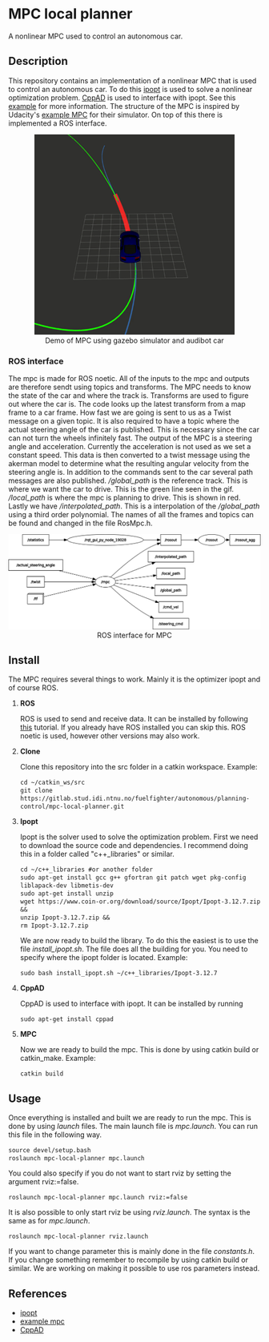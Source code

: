 # **MPC local planner**
A nonlinear MPC used to control an autonomous car.

## **Description**
This repository contains an implementation of a nonlinear MPC that is used to control an autonomous car. To do this [ipopt](https://coin-or.github.io/Ipopt/) is used to solve a nonlinear optimization problem. [CppAD](https://coin-or.github.io/CppAD/doc/cppad.htm) is used to interface with ipopt. See this [example](https://www.coin-or.org/CppAD/Doc/ipopt_solve_get_started.cpp.htm) for more information.
The structure of the MPC is inspired by Udacity's [example MPC](https://medium.com/@techreigns/model-predictive-control-implementation-for-autonomous-vehicles-932c81598b49) for their simulator. On top of this there is implemented a ROS interface.

<div align="center">
  <img src="images/mpc_demo.gif" width="400">
  <figcaption align="center">Demo of MPC using gazebo simulator and audibot car</figcaption>
</div>

### **ROS interface**
The mpc is made for ROS noetic. All of the inputs to the mpc and outputs are therefore sendt using topics and transforms. The MPC needs to know the state of the car and where the track is. Transforms are used to figure out where the car is. The code looks up the latest transform from a map frame to a car frame. How fast we are going is sent to us as a Twist message on a given topic. It is also required to have a topic where the actual steering angle of the car is published. This is necessary since the car can not turn the wheels infinitely fast.
The output of the MPC is a steering angle and acceleration. Currently the acceleration is not used as we set a constant speed. This data is then converted to a twist message using the akerman model to determine what the resulting angular velocity from the steering angle is. In addition to the commands sent to the car several path messages are also published. */global_path* is the reference track. This is where we want the car to drive. This is the green line seen in the gif. */local_path* is where the mpc is planning to drive. This is shown in red. Lastly we have */interpolated_path*. This is a interpolation of the */global_path* using a third order polynomial. The names of all the frames and topics can be found and changed in the file RosMpc.h.
<div align="center">
  <img src="images/rosgraphMPC.png" width="700">
  <figcaption align="center">ROS interface for MPC</figcaption>
</div>

## **Install**
The MPC requires several things to work. Mainly it is the optimizer ipopt and of course ROS.

1. **ROS**

   ROS is used to send and receive data. It can be installed by following [this]((http://wiki.ros.org/noetic/Installation)) tutorial. If you already have ROS installed you can skip this. ROS noetic is used, however other versions may also work.
 
2. **Clone**
 
   Clone this repository into the src folder in a catkin workspace. Example:

   ```terminal
   cd ~/catkin_ws/src
   git clone https://gitlab.stud.idi.ntnu.no/fuelfighter/autonomous/planning-control/mpc-local-planner.git
   ```
 
3. **Ipopt**
 
   Ipopt is the solver used to solve the optimization problem. First we need to download the source code and dependencies. I recommend doing this in a folder called "c++_libraries" or similar.
 
   ```terminal
   cd ~/c++_libraries #or another folder
   sudo apt-get install gcc g++ gfortran git patch wget pkg-config liblapack-dev libmetis-dev
   sudo apt-get install unzip
   wget https://www.coin-or.org/download/source/Ipopt/Ipopt-3.12.7.zip &&
   unzip Ipopt-3.12.7.zip &&
   rm Ipopt-3.12.7.zip
   ```
 
   We are now ready to build the library. To do this the easiest is to use the file *install_ipopt.sh*. The file does all the building for you. You need to specify where the ipopt folder is located. Example:
 
   ```terminal
   sudo bash install_ipopt.sh ~/c++_libraries/Ipopt-3.12.7
   ```
 
4. **CppAD**
 
   CppAD is used to interface with ipopt. It can be installed by running
 
   ```terminal
   sudo apt-get install cppad
   ```
 
5. **MPC**
 
   Now we are ready to build the mpc. This is done by using catkin build or catkin_make. Example:
 
   ```terminal
   catkin build
   ```
 
## **Usage**
 
Once everything is installed and built we are ready to run the mpc. This is done by using *launch* files. The main launch file is *mpc.launch*. You can run this file in the following way.
 
```terminal
source devel/setup.bash
roslaunch mpc-local-planner mpc.launch
```
 
You could also specify if you do not want to start rviz by setting the argument rviz:=false.
 
```terminal
roslaunch mpc-local-planner mpc.launch rviz:=false
```
 
It is also possible to only start rviz be using *rviz.launch*. The syntax is the same as for *mpc.launch*.
 
```terminal
roslaunch mpc-local-planner rviz.launch
```
 
If you want to change parameter this is mainly done in the file *constants.h*. If you change something remember to recompile by using catkin build or similar. We are working on making it possible to use ros parameters instead.
 
## **References**
- [ipopt](https://coin-or.github.io/Ipopt/)
- [example mpc](https://medium.com/@techreigns/model-predictive-control-implementation-for-autonomous-vehicles-932c81598b49)
- [CppAD](https://coin-or.github.io/CppAD/doc/cppad.htm)